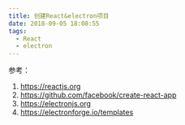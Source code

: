 ```yaml
---
title: 创建React&electron项目
date: 2018-09-05 18:08:55
tags:
  - React
  - electron
---
```

参考：
  1. https://reactjs.org
  2. https://github.com/facebook/create-react-app
  3. https://electronjs.org
  4. https://electronforge.io/templates
